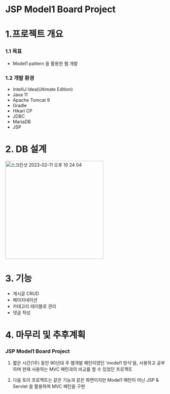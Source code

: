 # JSP Model1 Board Project

# 1.프로젝트 개요
### 1.1 목표
- Model1 pattern 을 활용한 웹 개발

### 1.2 개발 환경
- IntelliJ Idea(Ultimate Edition)
- Java 11
- Apache Tomcat 9
- Gradle
- Hikari CP
- JDBC
- MariaDB
- JSP

# 2. DB 설계

<img width="309" alt="스크린샷 2023-02-11 오후 10 24 04" src="https://user-images.githubusercontent.com/97177357/218260351-6ed84b1e-adc7-4ded-aa45-21191b7c7eec.png">

# 3. 기능
- 게시글 CRUD
- 페이지네이션
- 카테고리 테이블로 관리
- 댓글 작성

# 4. 마무리 및 추후계획
### JSP Model1 Board Project

1. 짧은 시간(1주) 동안 90년대 주 웹개발 패턴이였던 'model1 방식'을, 사용하고 공부하며 현재 사용하는 MVC 패턴과의 비교를 할 수 있었던 프로젝트

2. 다음 토이 프로젝트는 같은 기능과 같은 화면이지만 Model1 패턴이 아닌 JSP & Servlet 을 활용하여 MVC 패턴을 구현 
